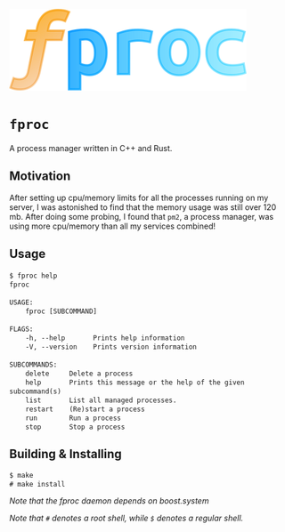 ![alt text](https://raw.githubusercontent.com/BlueCannonBall/fproc/main/fproc.png)

# `fproc`
A process manager written in C++ and Rust.

## Motivation
After setting up cpu/memory limits for all the processes running on my server, I was astonished to find that the memory usage was still over 120 mb. After doing some probing, I found that `pm2`, a process manager, was using more cpu/memory than all my services combined!

## Usage
```
$ fproc help
fproc

USAGE:
    fproc [SUBCOMMAND]

FLAGS:
    -h, --help       Prints help information
    -V, --version    Prints version information

SUBCOMMANDS:
    delete     Delete a process
    help       Prints this message or the help of the given subcommand(s)
    list       List all managed processes.
    restart    (Re)start a process
    run        Run a process
    stop       Stop a process
```

## Building & Installing
```
$ make
# make install
```
*Note that the fproc daemon depends on boost.system*

*Note that `#` denotes a root shell, while `$` denotes a regular shell.*
